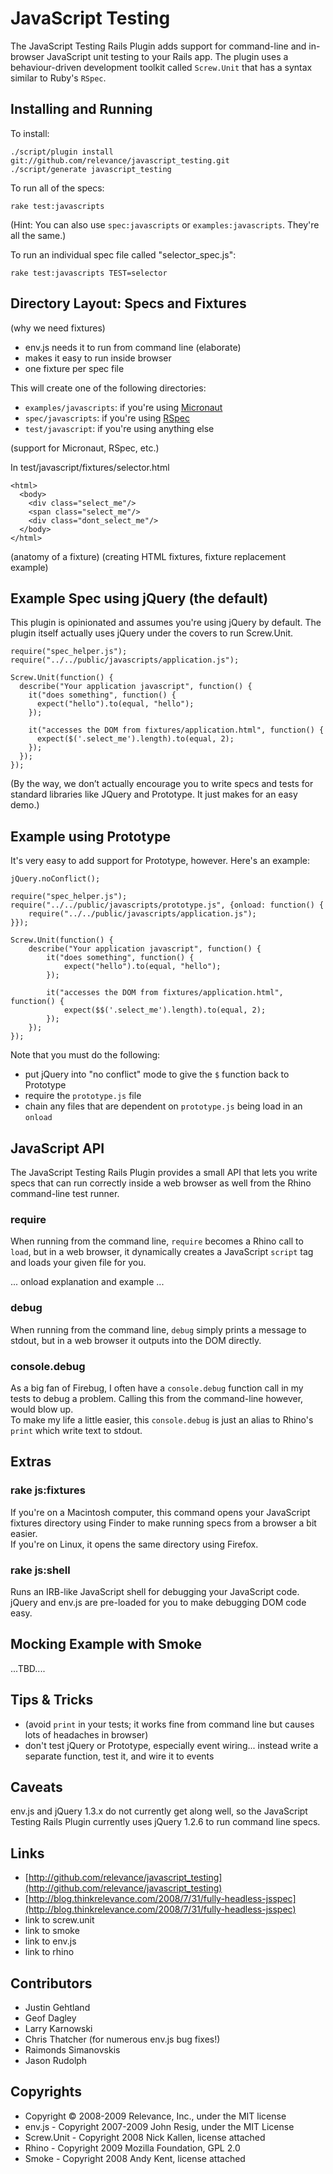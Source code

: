 JavaScript Testing
==================

The JavaScript Testing Rails Plugin adds support for command-line and in-browser JavaScript unit testing to your Rails app. 
The plugin uses a behaviour-driven development toolkit called `Screw.Unit` that has a syntax similar to Ruby's `RSpec`.


Installing and Running
----------------------

To install:

    ./script/plugin install git://github.com/relevance/javascript_testing.git
    ./script/generate javascript_testing
  
To run all of the specs:

    rake test:javascripts
  
(Hint: You can also use `spec:javascripts` or `examples:javascripts`.  They're all the same.)
  
To run an individual spec file called "selector_spec.js":

    rake test:javascripts TEST=selector

Directory Layout: Specs and Fixtures
-------------------------------------

(why we need fixtures)  

* env.js needs it to run from command line (elaborate)
* makes it easy to run inside browser
* one fixture per spec file

This will create one of the following directories:

* `examples/javascripts`: if you're using [Micronaut](http://github.com/spicycode/micronaut)
* `spec/javascripts`: if you're using [RSpec]()
* `test/javascript`: if you're using anything else

(support for Micronaut, RSpec, etc.)

In test/javascript/fixtures/selector.html

    <html>
      <body>
        <div class="select_me"/>
        <span class="select_me"/>
        <div class="dont_select_me"/>
      </body>
    </html>
  
(anatomy of a fixture)
(creating HTML fixtures, fixture replacement example)

Example Spec using jQuery (the default)
---------------------------------------

This plugin is opinionated and assumes you're using jQuery by default.  The plugin itself actually uses jQuery under the covers to run Screw.Unit.

    require("spec_helper.js");
    require("../../public/javascripts/application.js");

    Screw.Unit(function() {
      describe("Your application javascript", function() {
        it("does something", function() {
          expect("hello").to(equal, "hello");
        });

        it("accesses the DOM from fixtures/application.html", function() {
          expect($('.select_me').length).to(equal, 2);
        });
      });
    });

(By the way, we don’t actually encourage you to write specs and tests for standard libraries like JQuery and Prototype. It just makes for an easy demo.)

Example using Prototype
-----------------------

It's very easy to add support for Prototype, however.  Here's an example:

    jQuery.noConflict();
    
    require("spec_helper.js");
    require("../../public/javascripts/prototype.js", {onload: function() {
        require("../../public/javascripts/application.js");
    }});

    Screw.Unit(function() {
        describe("Your application javascript", function() {
            it("does something", function() {
                expect("hello").to(equal, "hello");
            });

            it("accesses the DOM from fixtures/application.html", function() {
                expect($$('.select_me').length).to(equal, 2);
            });
        });
    });

Note that you must do the following:

* put jQuery into "no conflict" mode to give the `$` function back to Prototype
* require the `prototype.js` file
* chain any files that are dependent on `prototype.js` being load in an `onload`
  
JavaScript API
--------------

The JavaScript Testing Rails Plugin provides a small API that lets you write specs that can run correctly inside a web browser as well from the Rhino command-line test runner.

### require
When running from the command line, `require` becomes a Rhino call to `load`, but in a web browser, it dynamically creates a JavaScript `script` tag and loads your given file for you.

... onload explanation and example ... 

### debug
When running from the command line, `debug` simply prints a message to stdout, but in a web browser it outputs into the DOM directly.

### console.debug
As a big fan of Firebug, I often have a `console.debug` function call in my tests to debug a problem.  Calling this from the command-line however, would blow up.  
To make my life a little easier, this `console.debug` is just an alias to Rhino's `print` which write text to stdout.

Extras
-------------

### rake js:fixtures
If you're on a Macintosh computer, this command opens your JavaScript fixtures directory using Finder to make running specs from a browser a bit easier.  
If you're on Linux, it opens the same directory using Firefox.

### rake js:shell
Runs an IRB-like JavaScript shell for debugging your JavaScript code.  jQuery and env.js are pre-loaded for you to make debugging DOM code easy.


Mocking Example with Smoke
--------------------------

...TBD....

Tips & Tricks
-------------
* (avoid `print` in your tests; it works fine from command line but causes lots of headaches in browser)
* don't test jQuery or Prototype, especially event wiring... instead write a separate function, test it, and wire it to events

Caveats
----------
env.js and jQuery 1.3.x do not currently get along well, so the JavaScript Testing Rails Plugin currently uses jQuery 1.2.6 to run command line specs.


Links
-------------
* [http://github.com/relevance/javascript_testing](http://github.com/relevance/javascript_testing)
* [http://blog.thinkrelevance.com/2008/7/31/fully-headless-jsspec](http://blog.thinkrelevance.com/2008/7/31/fully-headless-jsspec)
* link to screw.unit
* link to smoke
* link to env.js
* link to rhino

Contributors
------------
* Justin Gehtland
* Geof Dagley
* Larry Karnowski
* Chris Thatcher (for numerous env.js bug fixes!)
* Raimonds Simanovskis
* Jason Rudolph

Copyrights
------------
* Copyright &copy; 2008-2009 Relevance, Inc., under the MIT license
* env.js     - Copyright 2007-2009 John Resig, under the MIT License
* Screw.Unit - Copyright 2008 Nick Kallen, license attached
* Rhino      - Copyright 2009 Mozilla Foundation, GPL 2.0
* Smoke      - Copyright 2008 Andy Kent, license attached
